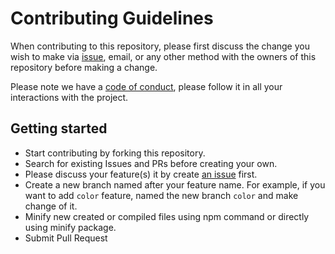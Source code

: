 # Contributing Guidelines
When contributing to this repository, please first discuss the change you wish to make via [issue](https://github.com/kimlimjustin/fire-ui/issues), email, or any other method with the owners of this repository before making a change.

Please note we have a [code of conduct](https://github.com/kimlimjustin/fire-ui/blob/master/CODE_OF_CONDUCT.md), please follow it in all your interactions with the project.

## Getting started
- Start contributing by forking this repository.
- Search for existing Issues and PRs before creating your own.
- Please discuss your feature(s) it by create [an issue](https://github.com/kimlimjustin/fire-ui/issues) first.
- Create a new branch named after your feature name. For example, if you want to add `color` feature, named the new branch `color` and make change of it.
- Minify new created or compiled files using npm command or directly using minify package.
- Submit Pull Request
